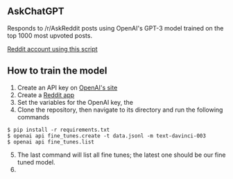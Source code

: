 ## AskChatGPT
Responds to /r/AskReddit posts using OpenAI's GPT-3 model trained on the top 1000 most upvoted posts.

[Reddit account using this script](https://www.reddit.com/u/OrganRobber)

## How to train the model
1. Create an API key on [OpenAI's site](https://platform.openai.com/account/api-keys)
2. Create a [Reddit app](https://www.reddit.com/prefs/apps)
3. Set the variables for the OpenAI key, the
4. Clone the repository, then navigate to its directory and run the following commands
```
$ pip install -r requirements.txt
$ openai api fine_tunes.create -t data.jsonl -m text-davinci-003
$ openai api fine_tunes.list
```
5. The last command will list all fine tunes; the latest one should be our fine tuned model.
6.
